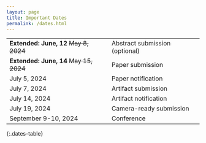 ```yaml
---
layout: page
title: Important Dates
permalink: /dates.html
---
```


|    |   |
|--- |---|
| **Extended: June, 12** <s>May 8, 2024</s>          | Abstract submission (optional) |
| **Extended: June, 14** <s>May 15, 2024</s>         | Paper submission |
| July 5, 2024         | Paper notification |
| July 7, 2024         | Artifact submission |
| July 14, 2024        | Artifact notification |
| July 19, 2024        | Camera-ready submission |
| September 9-10, 2024 | Conference |
{:.dates-table}
